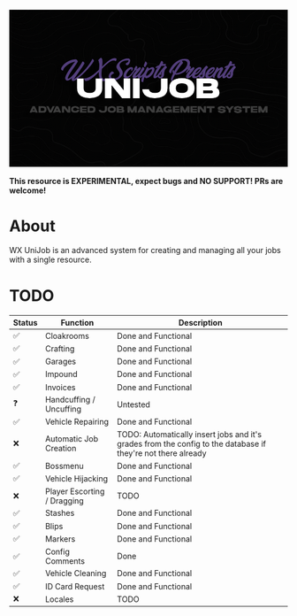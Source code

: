 ![banner](./.assets/unijob.png)

**This resource is EXPERIMENTAL, expect bugs and NO SUPPORT! PRs are welcome!**

# About

WX UniJob is an advanced system for creating and managing all your jobs with a single resource.

# TODO

| Status | Function                    | Description                                                                                                  |
| ------ | --------------------------- | ------------------------------------------------------------------------------------------------------------ |
| ✅      | Cloakrooms                  | Done and Functional                                                                                          |
| ✅      | Crafting                    | Done and Functional                                                                                          |
| ✅      | Garages                     | Done and Functional                                                                                          |
| ✅      | Impound                     | Done and Functional                                                                                          |
| ✅      | Invoices                    | Done and Functional                                                                                          |
| ❓      | Handcuffing / Uncuffing     | Untested                                                                                                     |
| ✅      | Vehicle Repairing           | Done and Functional                                                                                          |
| ❌      | Automatic Job Creation      | TODO: Automatically insert jobs and it's grades from the config to the database if they're not there already |
| ✅      | Bossmenu                    | Done and Functional                                                                                          |
| ✅      | Vehicle Hijacking           | Done and Functional                                                                                          |
| ❌      | Player Escorting / Dragging | TODO                                                                                                         |
| ✅      | Stashes                     | Done and Functional                                                                                          |
| ✅      | Blips                       | Done and Functional                                                                                          |
| ✅      | Markers                     | Done and Functional                                                                                          |
| ✅      | Config Comments             | Done                                                                                                         |
| ✅      | Vehicle Cleaning            | Done  and Functional                                                                                         |
| ✅      | ID Card Request             | Done  and Functional                                                                                         |
| ❌      | Locales                     | TODO                                                                                                         |